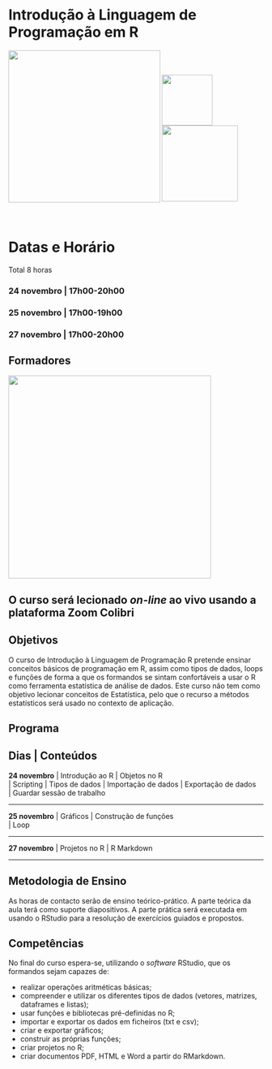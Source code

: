 

# Introdução à Linguagem de Programação em R

<img src="https://github.com/CarinaSilva/Introducao-Linguagem-de-Programacao-em-R/blob/main/Logos.png" width=300 align=left> <br />

 <br />
<img src="https://github.com/CarinaSilva/Introducao-Linguagem-de-Programacao-em-R/blob/main/logo_R.png" width=100 align=left> 
<img src="https://github.com/CarinaSilva/Introducao-Linguagem-de-Programacao-em-R/blob/main/logo_RSudio.png" width=150 align=rigth> <br />


<br />
<br />


# Datas e Horário
Total 8 horas

### 24 novembro | 17h00-20h00
### 25 novembro | 17h00-19h00
### 27 novembro | 17h00-20h00 

## Formadores
  <img src="https://github.com/CarinaSilva/Introducao-Linguagem-de-Programacao-em-R/blob/main/foto_formadores.png" width=400 align=center>
   
   
   
## O curso será lecionado *on-line* ao vivo usando a plataforma Zoom Colibri

## Objetivos
O curso de Introdução à Linguagem de Programação R pretende ensinar conceitos básicos de programação em R, assim como tipos de dados, loops e funções de forma a que os formandos se sintam confortáveis a usar o R como ferramenta estatística de análise de dados.
Este curso não tem como objetivo lecionar conceitos de Estatística, pelo que o recurso a métodos estatísticos será usado no contexto de aplicação.

## Programa

Dias                   |       Conteúdos
----------------------------------------------------------
**24 novembro**        |        Introdução ao R
                       |          Objetos no R                  
                       |        Scripting
                       |        Tipos de dados 
                       |        Importação de dados
                       |        Exportação  de dados    
                       |        Guardar sessão de trabalho  
                       
----------------------------------------------------------
 **25 novembro**       |         Gráficos
                       |         Construção de funções      
                       |         Loop
                       
------------------------------------------------------------
 **27 novembro**       |         Projetos no R
                       |         R Markdown  
                       
-------------------------------------------------------------


## Metodologia de Ensino
As horas de contacto serão de ensino teórico-prático. A parte teórica da aula terá como suporte diapositivos. A parte prática será executada em usando o RStudio para a resolução de exercícios guiados e propostos.

## Competências
No final do curso espera-se, utilizando o *software* RStudio, que os formandos sejam capazes de:

   - realizar operações aritméticas básicas;
   - compreender e utilizar os diferentes tipos de dados (vetores, matrizes, dataframes e listas);
   - usar funções e bibliotecas pré-definidas no R;
   - importar e exportar os dados em ficheiros (txt e csv);
   - criar e exportar gráficos;
   - construir as próprias funções;
   - criar projetos no R;
   - criar documentos PDF, HTML e Word a partir do RMarkdown.
 
   

  
  


